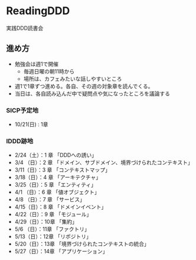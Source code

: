 # ReadingDDD
実践DDD読書会

## 進め方
* 勉強会は週1で開催
    * 毎週日曜の朝11時から
    * 場所は、カフェみたいな話しやすいところ
* 週1で1章ずつ進める。各自、その週の対象章を読んでくる。
* 当日は、各自読み込んだ中で疑問点や気になったところを議論する
### SICP予定地
  * 10/21(日) : 1章

### IDDD跡地
  * 2/24（土）：1 章 「DDDへの誘い」
  * 3/4 （日）：2 章 「ドメイン、サブドメイン、境界づけられたコンテキスト」
  * 3/11（日）：3 章 「コンテキストマップ」
  * 3/18（日）：4 章 「アーキテクチャ」
  * 3/25（日）：5 章 「エンティティ」
  * 4/1 （日）：6 章 「値オブジェクト」
  * 4/8 （日）：7 章 「サービス」
  * 4/15（日）：8 章 「ドメインイベント」
  * 4/22（日）：9 章 「モジュール」
  * 4/29（日）：10章 「集約」
  * 5/6 （日）：11章 「ファクトリ」
  * 5/13（日）：12章 「リポジトリ」
  * 5/20（日）：13章 「境界づけられたコンテキストの統合」
  * 5/27（日）：14章 「アプリケーション」
